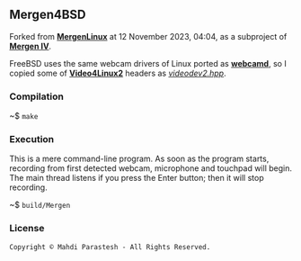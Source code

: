 ## Mergen4BSD

Forked from [**MergenLinux**](https://github.com/fulcrum6378/mergen_linux) at 12 November 2023, 04:04,
as a subproject of [**Mergen IV**](https://github.com/fulcrum6378/mergen_android).

FreeBSD uses the same webcam drivers of Linux ported as [**webcamd**](https://github.com/hselasky/webcamd),
so I copied some of [**Video4Linux2**](https://en.wikipedia.org/wiki/Video4Linux) headers as
[*videodev2.hpp*](vis/videodev2.hpp).

### Compilation

~$ `make`

### Execution

This is a mere command-line program. As soon as the program starts,
recording from first detected webcam, microphone and touchpad will begin.
The main thread listens if you press the Enter button; then it will stop recording.

~$ `build/Mergen`

### License

```
Copyright © Mahdi Parastesh - All Rights Reserved.
```
